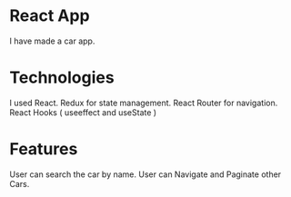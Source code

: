 # React App
I have made a car app.

# Technologies
I used React.
Redux for state management.
React Router for navigation.
React Hooks ( useeffect and useState )

# Features
User can search the car by name.
User can Navigate and Paginate other Cars.
